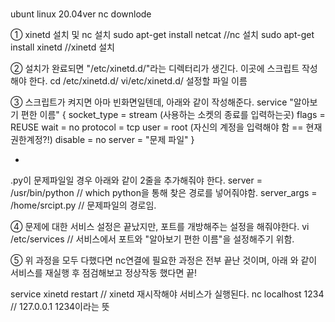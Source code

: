 # 
ubunt linux 20.04ver nc downlode

① xinetd 설치 및 nc 설치
sudo apt-get install netcat          //nc 설치
sudo apt-get install xinetd          //xinetd 설치

② 설치가 완료되면 "/etc/xinetd.d/"라는 디렉터리가 생긴다. 이곳에 스크립트 작성해야 한다.
cd /etc/xinetd.d/
vi/etc/xinetd.d/ 설정할 파일 이름

③ 스크립트가 켜지면 아마 빈화면일텐데, 아래와 같이 작성해준다.
service "알아보기 편한 이름"
{
       socket_type = stream (사용하는 소켓의 종료를 입력하는곳)
       flags = REUSE
       wait = no
       protocol = tcp
       user = root (자신의 계정을 입력해야 함 == 현재 권한계정?!)
       disable = no
       server = "문제 파일"
}

+
 .py이 문제파일일 경우 아래와 같이 2줄을 추가해줘야 한다.
 server = /usr/bin/python     // which python을 통해 찾은 경로를 넣어줘야함.
server_args = /home/srcipt.py    // 문제파일의 경로임.

④ 문제에 대한 서비스 설정은 끝났지만, 포트를 개방해주는 설정을 해줘야한다.
vi /etc/services     // 서비스에서 포트와 "알아보기 편한 이름"을 설정해주기 위함.

⑤ 위 과정을 모두 다했다면 nc연결에 필요한 과정은 전부 끝난 것이며, 아래 와 같이 서비스를 재실행 후
 점검해보고 정상작동 했다면 끝!
 
 service xinetd restart          // xinetd 재시작해야 서비스가 실행된다.
nc localhost 1234               // 127.0.0.1 1234이라는 뜻
